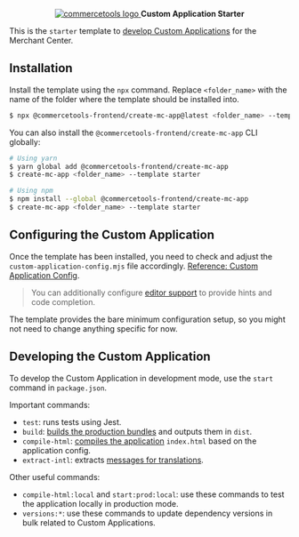 <p align="center">
  <a href="https://commercetools.com/">
    <img alt="commercetools logo" src="https://unpkg.com/@commercetools-frontend/assets/logos/commercetools_primary-logo_horizontal_RGB.png">
  </a>
  <b>Custom Application Starter</b>
</p>

This is the `starter` template to [develop Custom Applications](https://docs.commercetools.com/custom-applications/) for the Merchant Center.

## Installation

Install the template using the `npx` command. Replace `<folder_name>` with the name of the folder where the template should be installed into.

```bash
$ npx @commercetools-frontend/create-mc-app@latest <folder_name> --template starter
```

You can also install the `@commercetools-frontend/create-mc-app` CLI globally:

```bash
# Using yarn
$ yarn global add @commercetools-frontend/create-mc-app
$ create-mc-app <folder_name> --template starter

# Using npm
$ npm install --global @commercetools-frontend/create-mc-app
$ create-mc-app <folder_name> --template starter
```

## Configuring the Custom Application

Once the template has been installed, you need to check and adjust the `custom-application-config.mjs` file accordingly. [Reference: Custom Application Config](https://docs.commercetools.com/custom-applications/development/application-config).

> You can additionally configure [editor support](https://docs.commercetools.com/custom-applications/development/application-config#editor-support) to provide hints and code completion.

The template provides the bare minimum configuration setup, so you might not need to change anything specific for now.

## Developing the Custom Application

To develop the Custom Application in development mode, use the `start` command in `package.json`.

Important commands:

- `test`: runs tests using Jest.
- `build`: [builds the production bundles](https://docs.commercetools.com/custom-applications/development/available-scripts#mc-scripts-build) and outputs them in `dist`.
- `compile-html`: [compiles the application](https://docs.commercetools.com/custom-applications/development/available-scripts#mc-scripts-compile-html) `index.html` based on the application config.
- `extract-intl`: extracts [messages for translations](https://docs.commercetools.com/custom-applications/development/translations).

Other useful commands:

- `compile-html:local` and `start:prod:local`: use these commands to test the application locally in production mode.
- `versions:*`: use these commands to update dependency versions in bulk related to Custom Applications.
